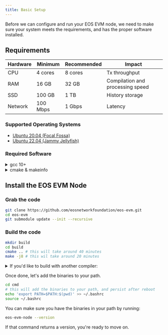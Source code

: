 ```yaml
---
title: Basic Setup
--- 
```


<head>
    <title>EOS EVM - Basic Setup</title>
</head>

Before we can configure and run your EOS EVM node, we need to make sure your system meets the requirements, and has the 
proper software installed.

## Requirements

| Hardware | Minimum | Recommended | Impact                           |
| --- | --- | --- |----------------------------------|
| CPU | 4 cores | 8 cores | Tx throughput                    |
| RAM | 16 GB | 32 GB | Compilation and processing speed |
| SSD | 100 GB | 1 TB | History storage                  |
| Network | 100 Mbps | 1 Gbps | Latency                          |


### Supported Operating Systems

- [Ubuntu 20.04 (Focal Fossa)](https://releases.ubuntu.com/20.04/)
- [Ubuntu 22.04 (Jammy Jellyfish)](https://releases.ubuntu.com/22.04/)

### Required Software

<details>
    <summary>gcc 10+</summary>

```bash
gcc --version

# If gcc is not installed or your gcc is not version 10+:

sudo apt update -y
sudo apt upgrade -y
sudo apt install -y build-essential
sudo apt install -y gcc-10 g++-10 cpp-10
sudo update-alternatives --install /usr/bin/gcc gcc /usr/bin/gcc-10 100 --slave /usr/bin/g++ g++ /usr/bin/g++-10 --slave /usr/bin/gcov gcov /usr/bin/gcov-10

# Make sure your version is now 10+:
gcc --version
```
</details>

<details>
    <summary>cmake & makeinfo</summary>

```bash
cmake --version

# If cmake is not installed or your cmake is not version 3.16+:
sudo apt install -y cmake

# You also need makeinfo
sudo apt-get install -y texinfo

```
</details>


## Install the EOS EVM Node

### Grab the code
```bash
git clone https://github.com/eosnetworkfoundation/eos-evm.git
cd eos-evm
git submodule update --init --recursive
```

### Build the code
```bash
mkdir build
cd build
cmake .. # this will take around 40 minutes
make -j8 # this wil take around 20 minutes
```


<details>
    <summary>If you'd like to build with another compiler:</summary>

```
mkdir build
cd build
cmake -DCMAKE_BUILD_TYPE=Debug -DCMAKE_C_COMPILER=gcc -DCMAKE_CXX_COMPILER=g++ ..
make -j8
```
</details>

Once done, let's add the binaries to your path.
```bash
cd cmd
# this will add the binaries to your path, and persist after reboot
echo 'export PATH=$PATH:$(pwd)' >> ~/.bashrc
source ~/.bashrc
```

You can make sure you have the binaries in your path by running:
```bash
eos-evm-node --version
```

If that command returns a version, you're ready to move on.


